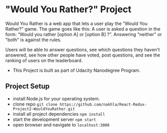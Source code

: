 # "Would You Rather?" Project

 Would You Rather is a web app that lets a user play the “Would You Rather?” game. The game goes like this: A user is asked a question in the form: “Would you rather [option A] or [option B] ?”. Answering "neither" or "both" is against the rules.

Users will be able to answer questions, see which questions they haven’t answered, see how other people have voted, post questions, and see the ranking of users on the leaderboard.
* This Project is built as part of Udacity Nanodegree Program.

## Project Setup

* install Node.js for your operating system.
* clone repo `git clone https://github.com/nakhla/React-Redux-Project2-WouldYouRather.git`
* install all project dependencies `npm install`
* start the development server `npm start`
* open browser and navigate to  `localhost:3000`

